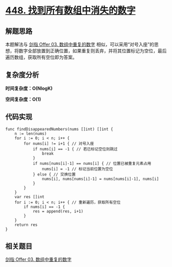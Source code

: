 # [448. 找到所有数组中消失的数字](https://leetcode-cn.com/problems/find-all-numbers-disappeared-in-an-array/)

## 解题思路

本题解法与 [剑指 Offer 03. 数组中重复的数字](https://github.com/WTongStudio/LeetCode/blob/master/数据结构/数组/剑指%20Offer%2003.%20数组中重复的数字.md) 相似，可以采用“对号入座”的思想，将数字全部放置到正确位置，如果重复则丢弃，并将其位置标记为空位，最后遍历数组，获取所有空位即为答案。

## 复杂度分析

**时间复杂度：O(NlogK)**

**空间复杂度：O(1)** 

## 代码实现

```golang
func findDisappearedNumbers(nums []int) []int {
	n := len(nums)
	for i := 0; i < n; i++ {
		for nums[i] != i+1 { // 对号入座
			if nums[i] == -1 { // 若已标记空位则跳过
				break
			}
			if nums[nums[i]-1] == nums[i] { // 位置已被重复元素占用
				nums[i] = -1 // 标记当前位置为空位
			} else { // 交换位置
				nums[i], nums[nums[i]-1] = nums[nums[i]-1], nums[i]
			}
		}
	}
	var res []int
	for i := 0; i < n; i++ { // 重新遍历，获取所有空位
		if nums[i] == -1 {
			res = append(res, i+1)
		}
	}
	return res
}
```

## 相关题目

[剑指 Offer 03. 数组中重复的数字](https://github.com/WTongStudio/LeetCode/blob/master/数据结构/数组/剑指%20Offer%2003.%20数组中重复的数字.md)
